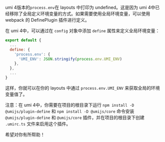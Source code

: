umi 4版本的`process.env`在 layouts 中打印为 undefined。这是因为 umi 4中已经移除了全局定义环境变量的方式。如果需要使用全局环境变量，可以使用 webpack 的 DefinePlugin 插件进行定义。

在 umi 4中，可以通过在 `config` 对象中添加 `define` 属性来定义全局环境变量：

```javascript
export default {
  ...
  define: {
    'process.env': {
      'UMI_ENV': JSON.stringify(process.env.UMI_ENV)
    },
  },
  ...
}
```

这样，你就可以在你的 layouts 中通过 `process.env.UMI_ENV` 来获取全局的环境变量值了。

注意：在 umi 4中，你需要在项目的根目录下运行 `npm install -D @umijs/plugin-define` 和 `npm install -D @umijs/core` 命令安装 `@umijs/plugin-define` 和 `@umijs/core` 插件，并在项目的根目录下创建 `.umirc.ts` 文件来启用这个插件。

希望对你有所帮助！
